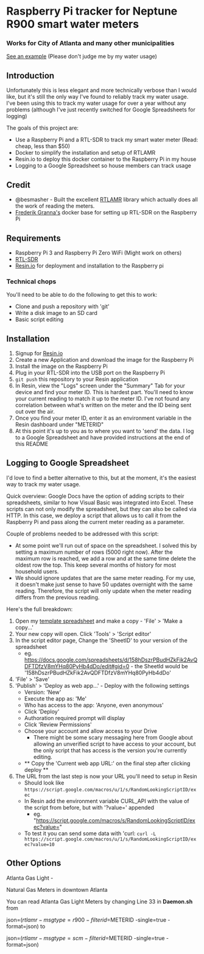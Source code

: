 # Raspberry Pi tracker for Neptune R900 smart water meters
### Works for City of Atlanta and many other municipalities

[See an example](https://docs.google.com/spreadsheets/d/1XC9UFRQpvzUn7gjXML7KuaprB8APLXgE_EjsmUM8MWI/edit?usp=sharing) (Please don't judge me by my water usage)

## Introduction

Unfortunately this is less elegant and more technically verbose than I would like, but it's still the only way I've found to reliably track my water usage. I've been using this to track my water usage for over a year without any problems (although I've just recently switched for Google Spreadsheets for logging)

The goals of this project are:
- Use a Raspberry Pi and a RTL-SDR to track my smart water meter (Read: cheap, less than $50)
- Docker to simplify the installation and setup of RTLAMR
- Resin.io to deploy this docker container to the Raspberry Pi in my house
- Logging to a Google Spreadsheet so house members can track usage

## Credit

- @besmasher - Built the excellent [RTLAMR](https://github.com/bemasher/rtlamr) library which actually does all the work of reading the meters.
- [Frederik Granna's](https://bitbucket.org/fgranna/) docker base for setting up RTL-SDR on the Raspberry Pi

## Requirements

- Raspberry Pi 3 and Raspberry Pi Zero WiFi (Might work on others)
- [RTL-SDR](https://www.amazon.com/NooElec-NESDR-Mini-Compatible-Packages/dp/B009U7WZCA)
- [Resin.io](https://resin.io) for deployment and installation to the Raspberry pi

### Technical chops

You'll need to be able to do the following to get this to work:

- Clone and push a repository with 'git'
- Write a disk image to an SD card
- Basic script editing

## Installation

1. Signup for [Resin.io](https://resin.io)
1. Create a new Application and download the image for the Raspberry Pi
1. Install the image on the Raspberry Pi
1. Plug in your RTL-SDR into the USB port on the Raspberry Pi
1. `git push` this repository to your Resin application
1. In Resin, view the "Logs" screen under the "Summary" Tab for your device and find your meter ID. This is hardest part. You'll need to know your current reading to match it up to the meter ID. I've not found any correlation between what's written on the meter and the ID being sent out over the air.
1. Once you find your meter ID, enter it as an environment variable in the Resin dashboard under "METERID"
1. At this point it's up to you as to where you want to 'send' the data. I log to a Google Spreadsheet and have provided instructions at the end of this README


## Logging to Google Spreadsheet

I'd love to find a better alternative to this, but at the moment, it's the easiest way to track my water usage.

Quick overview: Google Docs have the option of adding scripts to their spreadsheets, similar to how Visual Basic was integrated into Excel. These scripts can not only modify the spreadsheet, but they can also be called via HTTP. In this case, we deploy a script that allows us to call it from the Raspberry Pi and pass along the current meter reading as a parameter.

Couple of problems needed to be addressed with this script:
- At some point we'll run out of space on the spreadsheet. I solved this by setting a maximum number of rows (5000 right now). After the maximum row is reached, we add a row and at the same time delete the oldest row the top. This keep several months of history for most household users.
- We should ignore updates that are the same meter reading. For my use, it doesn't make just sense to have 50 updates overnight with the same reading. Therefore, the script will only update when the meter reading differs from the previous reading.

Here's the full breakdown:

1. Open my [template spreadsheet](https://docs.google.com/spreadsheets/d/1XC9UFRQpvzUn7gjXML7KuaprB8APLXgE_EjsmUM8MWI/edit?usp=sharing) and make a copy - 'File' > 'Make a copy...'
2. Your new copy will open. Click 'Tools' > 'Script editor'
3. In the script editor page, Change the 'SheetID' to your version of the spreadsheet
    - eg. https://docs.google.com/spreadsheets/d/158hDszrPBudHZkFik2AvQDFTDfzV8mYHq80PyHb4dDo/edit#gid=0 - the SheetId would be '158hDszrPBudHZkFik2AvQDFTDfzV8mYHq80PyHb4dDo'
4. 'File' > 'Save'
5. 'Publish' > 'Deploy as web app...' - Deploy with the following settings
    - Version: 'New'
    - Execute the app as: 'Me'
    - Who has access to the app: 'Anyone, even anonymous'
    - Click 'Deploy'
    - Authoration required prompt will display
    - Click 'Review Permissions'
    - Choose your account and allow access to your Drive
      - There might be some scary messaging here from Google about allowing an unverified script to have access to your account, but the only script that has access is the version you're currently editing.
    - ** Copy the 'Current web app URL:' on the final step after clicking deploy **
6. The URL from the last step is now your URL you'll need to setup in Resin
    - Should look like `https://script.google.com/macros/u/1/s/RandomLookingScriptID/exec`
    - In Resin add the environment variable CURL_API with the value of the script from before, but with '?value=' appended
        -  eg. "https://script.google.com/macros/s/RandomLookingScriptID/exec?value="
    - To test it you can send some data with 'curl: `curl -L https://script.google.com/macros/u/1/s/RandomLookingScriptID/exec?value=10`

## Other Options

Atlanta Gas Light - 

Natural Gas Meters in downtown Atlanta

You can read Atlanta Gas Light Meters by changing Line 33 in **Daemon.sh** 
from 

json=$(rtlamr -msgtype=r900 -filterid=$METERID -single=true -format=json)
 to 
 
json=$(rtlamr -msgtype=scm -filterid=$METERID -single=true -format=json)
 
 
